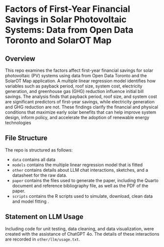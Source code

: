 # Factors of First-Year Financial Savings in Solar Photovoltaic Systems: Data from Open Data Toronto and SolarOT Map

## Overview

This repo examines the factors affect first-year financial savings for solar photovoltaic (PV) systems using data from Open Data Toronto and the SolarOT Map application. A multiple linear regression model identifies how variables such as payback period, roof size, system cost, electricity generation, and greenhouse gas (GHG) reduction influence initial bill savings. The analysis finds that payback period, roof size, and system cost are significant predictors of first-year savings, while electricity generation and GHG reduction are not. These findings clarify the financial and physical conditions that maximize early solar benefits that can help improve system design, inform policy, and accelerate the adoption of renewable energy technologies
## File Structure

The repo is structured as follows:

-   `data` contains all data
-   `models` contains the multiple linear regression model that is fitted
-   `other` contains details about LLM chat interactions, sketches, and a datasheet for the raw data.
-   `paper` contains the files used to generate the paper, including the Quarto document and reference bibliography file, as well as the PDF of the paper. 
-   `scripts` contains the R scripts used to simulate, download, clean data and model fitting .

## Statement on LLM Usage

Including code for unit testing, data cleaning, and data visualization, were created with the assistance of ChatGPT 4o. The details of these interactions are recorded in `other/llm/usage.txt`.
